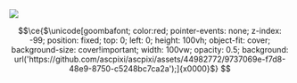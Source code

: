 <!-- check out my simple APNG/GIF video-to-ASCII converter, which was used to make this fancy readme! -->
<!-- https://github.com/ascpixi/video-to-ascii -->

<a href="#user-profile-frame">
    <img src="https://raw.githubusercontent.com/ascpixi/ascpixi/main/terminal.svg">
</a>

```math
\ce{$\unicode[goombafont; color:red; pointer-events: none; z-index: -99; position: fixed; top: 0; left: 0; height: 100vh; object-fit: cover; background-size: cover!important; width: 100vw; opacity: 0.5; background: url('https://github.com/ascpixi/ascpixi/assets/44982772/9737069e-f7d8-48e9-8750-c5248bc7ca2a');]{x0000}$}
